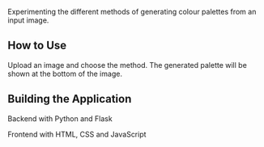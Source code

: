 Experimenting the different methods of generating colour palettes from an input image.

## How to Use
Upload an image and choose the method. The generated palette will be shown at the bottom of the image.

## Building the Application

Backend with Python and Flask

Frontend with HTML, CSS and JavaScript
